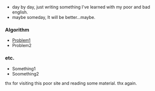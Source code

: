 - day by day, just writing something I've learned with my poor and bad english.
- maybe someday, It will be better...maybe. 


### Algorithm 
- [Problem1](/test.md)
- Problem2

### etc.
- Something1
- Soomething2

thx for visiting this poor site and reading some material. thx again. 

